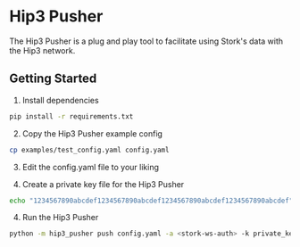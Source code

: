 # Hip3 Pusher

The Hip3 Pusher is a plug and play tool to facilitate using Stork's data with the Hip3 network.

## Getting Started

1. Install dependencies
```bash
pip install -r requirements.txt
```

2. Copy the Hip3 Pusher example config
```bash
cp examples/test_config.yaml config.yaml
```

3. Edit the config.yaml file to your liking

4. Create a private key file for the Hip3 Pusher
```bash
echo "1234567890abcdef1234567890abcdef1234567890abcdef1234567890abcdef" > private_key.secret
```

4. Run the Hip3 Pusher
```bash
python -m hip3_pusher push config.yaml -a <stork-ws-auth> -k private_key.secret -v
```
